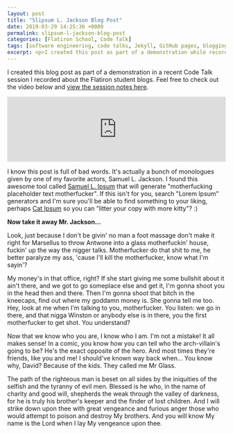 ```yaml
---
layout: post
title: "Slipsum L. Jackson Blog Post"
date: 2019-03-29 14:25:36 +0000
permalink: slipsum-l-jackson-blog-post
categories: [Flatiron School, Code Talk]
tags: [software engineering, code talks, Jekyll, GitHub pages, blogging, Lorem Ipsum]
excerpt: <p>I created this post as part of a demonstration while recording a Code Talk video! Find great resources on blogging, GitHub Pages, Jekyll, and Lorem Ipsum generators here.</p>
---
```


I created this blog post as part of a demonstration in a recent Code Talk session I recorded about the Flatiron student blogs. Feel free to check out the video below and [view the session notes here](http://bit.ly/code-talk-flatiron-blog).

<iframe width="100%" frameborder="0" src="https://www.youtube.com/embed/Hvq6u0CW6R0" allowfullscreen></iframe>

I know this post is full of bad words. It's actually a bunch of monologues given by one of my favorite actors, Samuel L. Jackson. I found this awesome tool called [Samuel L. Ipsum](https://slipsum.com/) that will generate "motherfucking placeholder text motherfucker". If this isn't for you, search "Lorem Ipsum" generators and I'm sure you'll be able to find something to your liking, perhaps [Cat Ipsum](http://www.catipsum.com/index.php#.XJ7RhutKhTa) so you can "litter your copy with more kitty"? :)

**Now take it away Mr. Jackson...**

<!-- start slipsum code -->

Look, just because I don't be givin' no man a foot massage don't make it right for Marsellus to throw Antwone into a glass motherfuckin' house, fuckin' up the way the nigger talks. Motherfucker do that shit to me, he better paralyze my ass, 'cause I'll kill the motherfucker, know what I'm sayin'?

My money's in that office, right? If she start giving me some bullshit about it ain't there, and we got to go someplace else and get it, I'm gonna shoot you in the head then and there. Then I'm gonna shoot that bitch in the kneecaps, find out where my goddamn money is. She gonna tell me too. Hey, look at me when I'm talking to you, motherfucker. You listen: we go in there, and that nigga Winston or anybody else is in there, you the first motherfucker to get shot. You understand?

Now that we know who you are, I know who I am. I'm not a mistake! It all makes sense! In a comic, you know how you can tell who the arch-villain's going to be? He's the exact opposite of the hero. And most times they're friends, like you and me! I should've known way back when... You know why, David? Because of the kids. They called me Mr Glass.

The path of the righteous man is beset on all sides by the iniquities of the selfish and the tyranny of evil men. Blessed is he who, in the name of charity and good will, shepherds the weak through the valley of darkness, for he is truly his brother's keeper and the finder of lost children. And I will strike down upon thee with great vengeance and furious anger those who would attempt to poison and destroy My brothers. And you will know My name is the Lord when I lay My vengeance upon thee.

<!-- end slipsum code -->